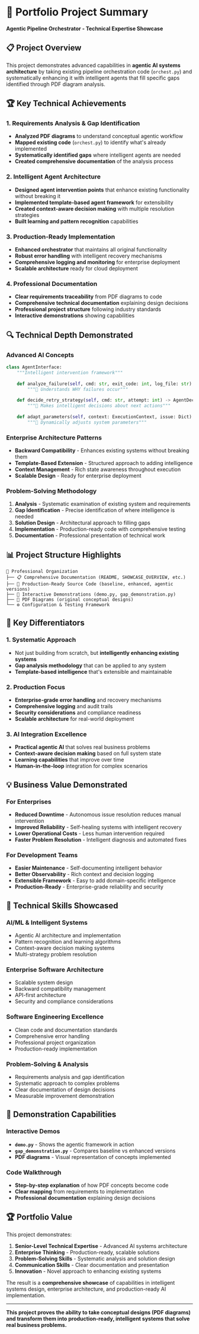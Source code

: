 # 🎯 Portfolio Project Summary

**Agentic Pipeline Orchestrator - Technical Expertise Showcase**

## 📋 **Project Overview**

This project demonstrates advanced capabilities in **agentic AI systems architecture** by taking existing pipeline orchestration code (`orchest.py`) and systematically enhancing it with intelligent agents that fill specific gaps identified through PDF diagram analysis.

## 🏆 **Key Technical Achievements**

### **1. Requirements Analysis & Gap Identification**
- **Analyzed PDF diagrams** to understand conceptual agentic workflow
- **Mapped existing code** (`orchest.py`) to identify what's already implemented
- **Systematically identified gaps** where intelligent agents are needed
- **Created comprehensive documentation** of the analysis process

### **2. Intelligent Agent Architecture**
- **Designed agent intervention points** that enhance existing functionality without breaking it
- **Implemented template-based agent framework** for extensibility
- **Created context-aware decision making** with multiple resolution strategies
- **Built learning and pattern recognition** capabilities

### **3. Production-Ready Implementation**
- **Enhanced orchestrator** that maintains all original functionality
- **Robust error handling** with intelligent recovery mechanisms
- **Comprehensive logging and monitoring** for enterprise deployment
- **Scalable architecture** ready for cloud deployment

### **4. Professional Documentation**
- **Clear requirements traceability** from PDF diagrams to code
- **Comprehensive technical documentation** explaining design decisions
- **Professional project structure** following industry standards
- **Interactive demonstrations** showing capabilities

## 🔍 **Technical Depth Demonstrated**

### **Advanced AI Concepts**
```python
class AgentInterface:
    """Intelligent intervention framework"""
    
    def analyze_failure(self, cmd: str, exit_code: int, log_file: str) -> Dict:
        """🤖 Understands WHY failures occur"""
        
    def decide_retry_strategy(self, cmd: str, attempt: int) -> AgentDecision:
        """🤖 Makes intelligent decisions about next actions"""
        
    def adapt_parameters(self, context: ExecutionContext, issue: Dict) -> Dict:
        """🤖 Dynamically adjusts system parameters"""
```

### **Enterprise Architecture Patterns**
- **Backward Compatibility** - Enhances existing systems without breaking them
- **Template-Based Extension** - Structured approach to adding intelligence
- **Context Management** - Rich state awareness throughout execution
- **Scalable Design** - Ready for enterprise deployment

### **Problem-Solving Methodology**
1. **Analysis** - Systematic examination of existing system and requirements
2. **Gap Identification** - Precise identification of where intelligence is needed
3. **Solution Design** - Architectural approach to filling gaps
4. **Implementation** - Production-ready code with comprehensive testing
5. **Documentation** - Professional presentation of technical work

## 📊 **Project Structure Highlights**

```
📁 Professional Organization
├── 📋 Comprehensive Documentation (README, SHOWCASE_OVERVIEW, etc.)
├── 🧠 Production-Ready Source Code (baseline, enhanced, agentic versions)
├── 🎪 Interactive Demonstrations (demo.py, gap_demonstration.py)
├── 📄 PDF Diagrams (original conceptual designs)
└── ⚙️ Configuration & Testing Framework
```

## 🎯 **Key Differentiators**

### **1. Systematic Approach**
- Not just building from scratch, but **intelligently enhancing existing systems**
- **Gap analysis methodology** that can be applied to any system
- **Template-based intelligence** that's extensible and maintainable

### **2. Production Focus**
- **Enterprise-grade error handling** and recovery mechanisms
- **Comprehensive logging** and audit trails
- **Security considerations** and compliance readiness
- **Scalable architecture** for real-world deployment

### **3. AI Integration Excellence**
- **Practical agentic AI** that solves real business problems
- **Context-aware decision making** based on full system state
- **Learning capabilities** that improve over time
- **Human-in-the-loop** integration for complex scenarios

## 💡 **Business Value Demonstrated**

### **For Enterprises**
- **Reduced Downtime** - Autonomous issue resolution reduces manual intervention
- **Improved Reliability** - Self-healing systems with intelligent recovery
- **Lower Operational Costs** - Less human intervention required
- **Faster Problem Resolution** - Intelligent diagnosis and automated fixes

### **For Development Teams**
- **Easier Maintenance** - Self-documenting intelligent behavior
- **Better Observability** - Rich context and decision logging
- **Extensible Framework** - Easy to add domain-specific intelligence
- **Production-Ready** - Enterprise-grade reliability and security

## 🚀 **Technical Skills Showcased**

### **AI/ML & Intelligent Systems**
- Agentic AI architecture and implementation
- Pattern recognition and learning algorithms
- Context-aware decision making systems
- Multi-strategy problem resolution

### **Enterprise Software Architecture**
- Scalable system design
- Backward compatibility management
- API-first architecture
- Security and compliance considerations

### **Software Engineering Excellence**
- Clean code and documentation standards
- Comprehensive error handling
- Professional project organization
- Production-ready implementation

### **Problem-Solving & Analysis**
- Requirements analysis and gap identification
- Systematic approach to complex problems
- Clear documentation of design decisions
- Measurable improvement demonstration

## 🎪 **Demonstration Capabilities**

### **Interactive Demos**
- **`demo.py`** - Shows the agentic framework in action
- **`gap_demonstration.py`** - Compares baseline vs enhanced versions
- **PDF diagrams** - Visual representation of concepts implemented

### **Code Walkthrough**
- **Step-by-step explanation** of how PDF concepts become code
- **Clear mapping** from requirements to implementation
- **Professional documentation** explaining design decisions

## 🏆 **Portfolio Value**

This project demonstrates:

1. **Senior-Level Technical Expertise** - Advanced AI systems architecture
2. **Enterprise Thinking** - Production-ready, scalable solutions
3. **Problem-Solving Skills** - Systematic analysis and solution design
4. **Communication Skills** - Clear documentation and presentation
5. **Innovation** - Novel approach to enhancing existing systems

The result is a **comprehensive showcase** of capabilities in intelligent systems design, enterprise architecture, and production-ready AI implementation.

---

**This project proves the ability to take conceptual designs (PDF diagrams) and transform them into production-ready, intelligent systems that solve real business problems.**
